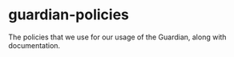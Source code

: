 # guardian-policies
The policies that we use for our usage of the Guardian, along with documentation.
